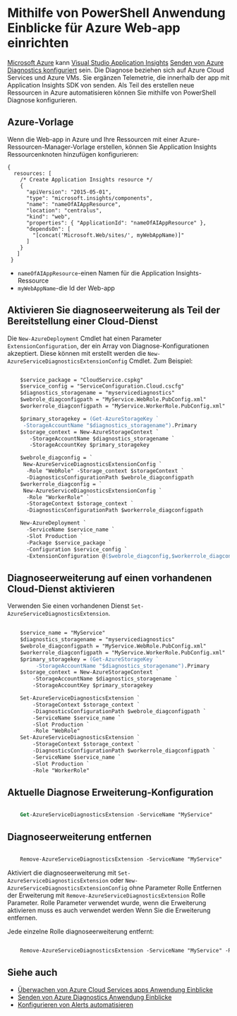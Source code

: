 <properties
    pageTitle="Mithilfe von PowerShell Setup Einblicke in eine Azure-Anwendung | Microsoft Azure"
    description="Konfigurieren von Azure Diagnostics Pipe Anwendung Erkenntnisse zu automatisieren."
    services="application-insights"
    documentationCenter=".net"
    authors="sbtron"
    manager="douge"/>

<tags
    ms.service="application-insights"
    ms.workload="tbd"
    ms.tgt_pltfrm="ibiza" 
    ms.devlang="na"
    ms.topic="get-started-article"
    ms.date="11/17/2015"
    ms.author="awills"/>

# <a name="using-powershell-to-set-up-application-insights-for-an-azure-web-app"></a>Mithilfe von PowerShell Anwendung Einblicke für Azure Web-app einrichten

[Microsoft Azure](https://azure.com) kann [Visual Studio Application Insights](app-insights-overview.md) [Senden von Azure Diagnostics konfiguriert](app-insights-azure-diagnostics.md) sein. Die Diagnose beziehen sich auf Azure Cloud Services und Azure VMs. Sie ergänzen Telemetrie, die innerhalb der app mit Application Insights SDK von senden. Als Teil des erstellen neue Ressourcen in Azure automatisieren können Sie mithilfe von PowerShell Diagnose konfigurieren.

## <a name="azure-template"></a>Azure-Vorlage

Wenn die Web-app in Azure und Ihre Ressourcen mit einer Azure-Ressourcen-Manager-Vorlage erstellen, können Sie Application Insights Ressourcenknoten hinzufügen konfigurieren:

    {
      resources: [
        /* Create Application Insights resource */
        {
          "apiVersion": "2015-05-01",
          "type": "microsoft.insights/components",
          "name": "nameOfAIAppResource",
          "location": "centralus",
          "kind": "web",
          "properties": { "ApplicationId": "nameOfAIAppResource" },
          "dependsOn": [
            "[concat('Microsoft.Web/sites/', myWebAppName)]"
          ]
        }
       ]
     } 

* `nameOfAIAppResource`-einen Namen für die Application Insights-Ressource
* `myWebAppName`-die Id der Web-app


## <a name="enable-diagnostics-extension-as-part-of-deploying-a-cloud-service"></a>Aktivieren Sie diagnoseerweiterung als Teil der Bereitstellung einer Cloud-Dienst

Die `New-AzureDeployment` Cmdlet hat einen Parameter `ExtensionConfiguration`, der ein Array von Diagnose-Konfigurationen akzeptiert. Diese können mit erstellt werden die `New-AzureServiceDiagnosticsExtensionConfig` Cmdlet. Zum Beispiel:

```ps

    $service_package = "CloudService.cspkg"
    $service_config = "ServiceConfiguration.Cloud.cscfg"
    $diagnostics_storagename = "myservicediagnostics"
    $webrole_diagconfigpath = "MyService.WebRole.PubConfig.xml" 
    $workerrole_diagconfigpath = "MyService.WorkerRole.PubConfig.xml"

    $primary_storagekey = (Get-AzureStorageKey `
     -StorageAccountName "$diagnostics_storagename").Primary
    $storage_context = New-AzureStorageContext `
       -StorageAccountName $diagnostics_storagename `
       -StorageAccountKey $primary_storagekey

    $webrole_diagconfig = `
     New-AzureServiceDiagnosticsExtensionConfig `
      -Role "WebRole" -Storage_context $storageContext `
      -DiagnosticsConfigurationPath $webrole_diagconfigpath
    $workerrole_diagconfig = `
     New-AzureServiceDiagnosticsExtensionConfig `
      -Role "WorkerRole" `
      -StorageContext $storage_context `
      -DiagnosticsConfigurationPath $workerrole_diagconfigpath

    New-AzureDeployment `
      -ServiceName $service_name `
      -Slot Production `
      -Package $service_package `
      -Configuration $service_config `
      -ExtensionConfiguration @($webrole_diagconfig,$workerrole_diagconfig)

``` 

## <a name="enable-diagnostics-extension-on-an-existing-cloud-service"></a>Diagnoseerweiterung auf einen vorhandenen Cloud-Dienst aktivieren

Verwenden Sie einen vorhandenen Dienst `Set-AzureServiceDiagnosticsExtension`.

```ps
 
    $service_name = "MyService"
    $diagnostics_storagename = "myservicediagnostics"
    $webrole_diagconfigpath = "MyService.WebRole.PubConfig.xml" 
    $workerrole_diagconfigpath = "MyService.WorkerRole.PubConfig.xml"
    $primary_storagekey = (Get-AzureStorageKey `
         -StorageAccountName "$diagnostics_storagename").Primary
    $storage_context = New-AzureStorageContext `
        -StorageAccountName $diagnostics_storagename `
        -StorageAccountKey $primary_storagekey

    Set-AzureServiceDiagnosticsExtension `
        -StorageContext $storage_context `
        -DiagnosticsConfigurationPath $webrole_diagconfigpath `
        -ServiceName $service_name `
        -Slot Production `
        -Role "WebRole" 
    Set-AzureServiceDiagnosticsExtension `
        -StorageContext $storage_context `
        -DiagnosticsConfigurationPath $workerrole_diagconfigpath `
        -ServiceName $service_name `
        -Slot Production `
        -Role "WorkerRole"
```

## <a name="get-current-diagnostics-extension-configuration"></a>Aktuelle Diagnose Erweiterung-Konfiguration

```ps

    Get-AzureServiceDiagnosticsExtension -ServiceName "MyService"
```


## <a name="remove-diagnostics-extension"></a>Diagnoseerweiterung entfernen

```ps

    Remove-AzureServiceDiagnosticsExtension -ServiceName "MyService"
```

Aktiviert die diagnoseerweiterung mit `Set-AzureServiceDiagnosticsExtension` oder `New-AzureServiceDiagnosticsExtensionConfig` ohne Parameter Rolle Entfernen der Erweiterung mit `Remove-AzureServiceDiagnosticsExtension` Rolle Parameter. Rolle Parameter verwendet wurde, wenn die Erweiterung aktivieren muss es auch verwendet werden Wenn Sie die Erweiterung entfernen.

Jede einzelne Rolle diagnoseerweiterung entfernt:

```ps

    Remove-AzureServiceDiagnosticsExtension -ServiceName "MyService" -Role "WebRole"
```


## <a name="see-also"></a>Siehe auch

* [Überwachen von Azure Cloud Services apps Anwendung Einblicke](app-insights-cloudservices.md)
* [Senden von Azure Diagnostics Anwendung Einblicke](app-insights-azure-diagnostics.md)
* [Konfigurieren von Alerts automatisieren](app-insights-powershell-alerts.md)

